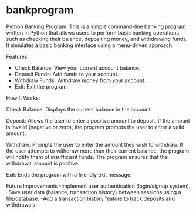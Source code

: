 # bankprogram

Python Banking Program:
This is a simple command-line banking program written in Python that allows users to perform basic banking operations such as checking their balance, depositing money, and withdrawing funds. It simulates a basic banking interface using a menu-driven approach.

Features:
- Check Balance: View your current account balance.
- Deposit Funds: Add funds to your account.
- Withdraw Funds: Withdraw money from your account.
- Exit: Exit the program.


How It Works:

Check Balance:
Displays the current balance in the account.

Deposit:
Allows the user to enter a positive amount to deposit. If the amount is invalid (negative or zero), the program prompts the user to enter a valid amount.

Withdraw:
Prompts the user to enter the amount they wish to withdraw. If the user attempts to withdraw more than their current balance, the program will notify them of insufficient funds. The program ensures that the withdrawal amount is positive.

Exit:
Ends the program with a friendly exit message.

Future Improvements
-Implement user authentication (login/signup system).
-Save user data (balance, transaction history) between sessions using a file/database.
-Add a transaction history feature to track deposits and withdrawals.
